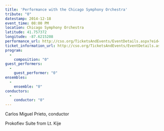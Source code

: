 ```yaml
---
title: 'Performance with the Chicago Symphony Orchestra'
tribute: "0"
datestamp: 2014-12-18
event_time: 08:00 PM
location: Chicago Symphony Orchestra
latitude: 41.757372
longitude: -87.6215208
performance_url: http://cso.org/TicketsAndEvents/EventDetails.aspx?eid=6373
ticket_information_url: http://cso.org/TicketsAndEvents/EventDetails.aspx?eid=6373
program: 
  -
    composition: "0"
guest_performers: 
  -
    guest_performer: "0"
ensembles: 
  -
    ensemble: "0"
conductors: 
  -
    conductor: "0"
---
```

Carlos Miguel Prieto, conductor

Prokofiev  Suite from Lt. Kije